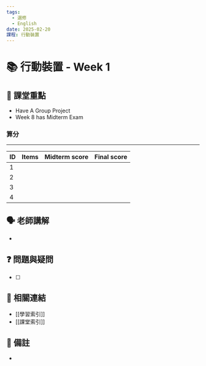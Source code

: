 ```yaml
---
tags:
  - 選修
  - English
date: 2025-02-20
課程: 行動裝置
---
```


# 📚 行動裝置 - Week 1

## 📝 課堂重點
- Have A Group Project
- Week 8 has Midterm Exam
### 算分
---------

| ID  | Items | Midterm score | Final score |
| --- | ----- | ------------- | ----------- |
| 1   |       |               |             |
| 2   |       |               |             |
| 3   |       |               |             |
| 4   |       |               |             |


## 🗣️ 老師講解
- 

## ❓ 問題與疑問
- [ ] 

## 🔗 相關連結
- [[學習索引]]
- [[課堂索引]]

## 📌 備註
- 
